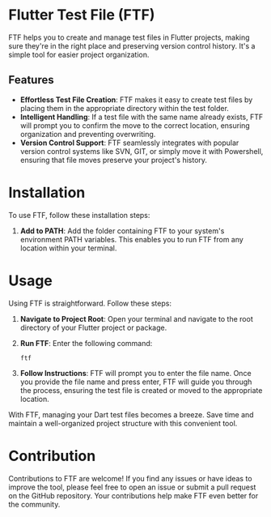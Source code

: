 # Flutter Test File (FTF)

FTF helps you to create and manage test files in Flutter projects, making sure they're in the right place and preserving version control history. It's a simple tool for easier project organization.

## Features

- **Effortless Test File Creation**: FTF makes it easy to create test files by placing them in the appropriate directory within the test folder.
- **Intelligent Handling**: If a test file with the same name already exists, FTF will prompt you to confirm the move to the correct location, ensuring organization and preventing overwriting.
- **Version Control Support**: FTF seamlessly integrates with popular version control systems like SVN, GIT, or simply move it with Powershell, ensuring that file moves preserve your project's history.

# Installation

To use FTF, follow these installation steps:

1. **Add to PATH**: Add the folder containing FTF to your system's environment PATH variables. This enables you to run FTF from any location within your terminal.

# Usage

Using FTF is straightforward. Follow these steps:

1. **Navigate to Project Root**: Open your terminal and navigate to the root directory of your Flutter project or package.

2. **Run FTF**: Enter the following command:
    ```
    ftf
    ```
3. **Follow Instructions**: FTF will prompt you to enter the file name. Once you provide the file name and press enter, FTF will guide you through the process, ensuring the test file is created or moved to the appropriate location.

With FTF, managing your Dart test files becomes a breeze. Save time and maintain a well-organized project structure with this convenient tool.

# Contribution
Contributions to FTF are welcome! If you find any issues or have ideas to improve the tool, please feel free to open an issue or submit a pull request on the GitHub repository. Your contributions help make FTF even better for the community.